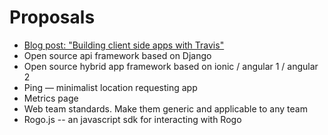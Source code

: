 # Proposals

- [Blog post: "Building client side apps with Travis"](building-client-side-apps-with-travis)
- Open source api framework based on Django
- Open source hybrid app framework based on ionic / angular 1 / angular 2
- Ping —  minimalist location requesting app
- Metrics page
- Web team standards. Make them generic and applicable to any team
- Rogo.js -- an javascript sdk for interacting with Rogo
